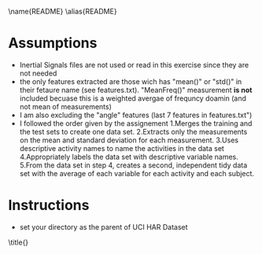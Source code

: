 \name{README}
\alias{README}

# Assumptions
* Inertial Signals files are not used or read in this exercise since they are not needed
* the only features extracted are those wich has "mean()" or "std()" in their fetaure name (see features.txt). "MeanFreq()" measurement **is not** included becuase this is a weighted avergae of frequncy doamin (and not mean of measurements)
* I am also excluding the "angle" features (last 7 features in features.txt")
* I followed the order given by the assignement
1.Merges the training and the test sets to create one data set.
2.Extracts only the measurements on the mean and standard deviation for each measurement. 
3.Uses descriptive activity names to name the activities in the data set
4.Appropriately labels the data set with descriptive variable names. 
5.From the data set in step 4, creates a second, independent tidy data set with the average of each variable for each activity and each subject.


# Instructions
* set your directory as the parent of UCI HAR Dataset

\title{}

